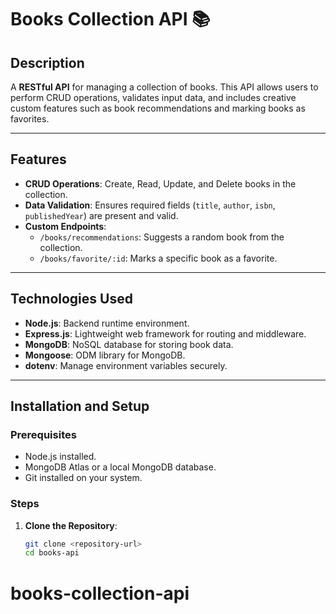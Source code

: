 # Books Collection API 📚

## Description
A **RESTful API** for managing a collection of books. This API allows users to perform CRUD operations, validates input data, and includes creative custom features such as book recommendations and marking books as favorites.

---

## Features
- **CRUD Operations**: Create, Read, Update, and Delete books in the collection.
- **Data Validation**: Ensures required fields (`title`, `author`, `isbn`, `publishedYear`) are present and valid.
- **Custom Endpoints**: 
  - `/books/recommendations`: Suggests a random book from the collection.
  - `/books/favorite/:id`: Marks a specific book as a favorite.

---

## Technologies Used
- **Node.js**: Backend runtime environment.
- **Express.js**: Lightweight web framework for routing and middleware.
- **MongoDB**: NoSQL database for storing book data.
- **Mongoose**: ODM library for MongoDB.
- **dotenv**: Manage environment variables securely.

---

## Installation and Setup

### Prerequisites
- Node.js installed.
- MongoDB Atlas or a local MongoDB database.
- Git installed on your system.

### Steps
1. **Clone the Repository**:
   ```bash
   git clone <repository-url>
   cd books-api
# books-collection-api
